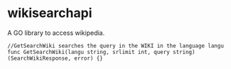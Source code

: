 # wikisearchapi
A GO library to access wikipedia.

```
//GetSearchWiki searches the query in the WIKI in the language langu
func GetSearchWiki(langu string, srlimit int, query string) (SearchWikiResponse, error) {}
```
